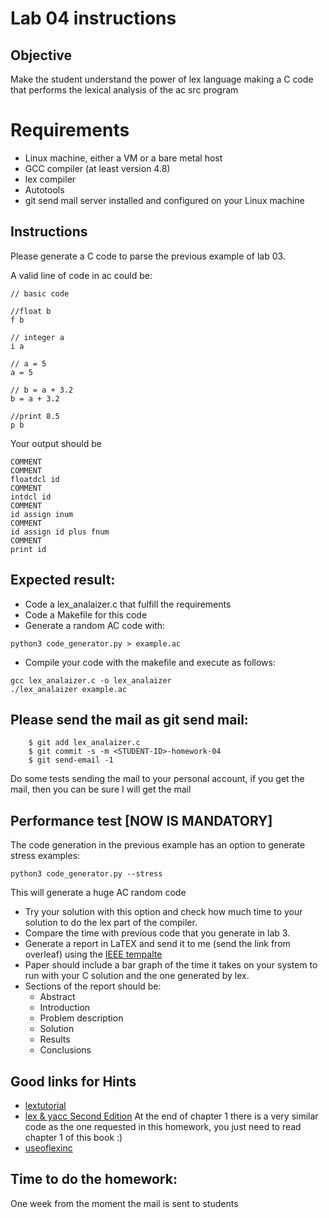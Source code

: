 # Lab 04 instructions

## Objective

Make the student understand the power of lex language making a C code that
performs the lexical analysis of the ac src program

# Requirements

- Linux machine, either a VM or a bare metal host
- GCC compiler (at least version 4.8)
- lex compiler
- Autotools
- git send mail server installed and configured on your Linux machine

## Instructions

Please generate a C code to parse the previous example of lab 03.

A valid line of code in ac could be:

```
// basic code

//float b
f b

// integer a
i a

// a = 5
a = 5

// b = a + 3.2
b = a + 3.2

//print 8.5
p b
```

Your output should be

```
COMMENT
COMMENT
floatdcl id
COMMENT
intdcl id
COMMENT
id assign inum
COMMENT
id assign id plus fnum
COMMENT
print id
```

## Expected result:

- Code a lex_analaizer.c that fulfill the requirements
- Code a Makefile for this code
- Generate a random AC code with:

```
python3 code_generator.py > example.ac

```

- Compile your code with the makefile and execute as follows:

```
gcc lex_analaizer.c -o lex_analaizer
./lex_analaizer example.ac
```

## Please send the mail as git send mail:

```
    $ git add lex_analaizer.c
    $ git commit -s -m <STUDENT-ID>-homework-04
    $ git send-email -1

```

Do some tests sending the mail to your personal account, if you get the mail,
then you can be sure I will get the mail

## Performance test [NOW IS MANDATORY]

The code generation in the previous example has an option to generate stress
examples:

```
python3 code_generator.py --stress
```

This will generate a huge AC random code

- Try your solution with this option and check how much time to your solution to
  do the lex part of the compiler.
- Compare the time with previous code that you generate in lab 3.
- Generate a report in LaTEX and send it to me (send the link from overleaf)
  using the [IEEE
  tempalte](https://www.overleaf.com/latex/templates/preparation-of-papers-for-ieee-sponsored-conferences-and-symposia/zfnqfzzzxghk)
- Paper should include a bar graph of the time it takes on your system to run
  with your C solution and the one generated by lex.
- Sections of the report should be:
  - Abstract
  - Introduction
  - Problem description
  - Solution
  - Results
  - Conclusions

## Good links for Hints

- [lextutorial](https://ds9a.nl/lex-yacc/cvs/lex-yacc-howto.html)
- [lex & yacc Second
  Edition](https://www.amazon.com/lex-yacc-Doug-Brown/dp/1565920007)
  At the end of chapter 1 there is a very similar code as the one requested in
  this homework, you just need to read chapter 1 of this book :)
- [useoflexinc](https://www.quora.com/What-is-the-function-of-yylex-yyin-yyout-and-fclose-yyout-in-LEX)

## Time to do the homework:

One week from the moment the mail is sent to students
